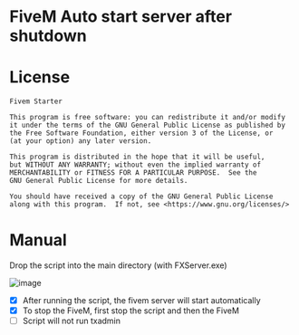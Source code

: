 # FiveM Auto start server after shutdown

# License
```
Fivem Starter

This program is free software: you can redistribute it and/or modify
it under the terms of the GNU General Public License as published by
the Free Software Foundation, either version 3 of the License, or
(at your option) any later version.

This program is distributed in the hope that it will be useful,
but WITHOUT ANY WARRANTY; without even the implied warranty of
MERCHANTABILITY or FITNESS FOR A PARTICULAR PURPOSE.  See the
GNU General Public License for more details.

You should have received a copy of the GNU General Public License
along with this program.  If not, see <https://www.gnu.org/licenses/>
```
# Manual

Drop the script into the main directory (with FXServer.exe)

![image](https://user-images.githubusercontent.com/77174014/137593833-9a0909cf-0b48-48b1-8994-5f301045aff3.png)

- [X] After running the script, the fivem server will start automatically
- [X] To stop the FiveM, first stop the script and then the FiveM
- [ ] Script will not run txadmin
